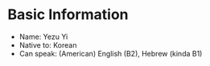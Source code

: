 # Basic Information
- Name\: Yezu Yi
- Native to\: Korean
- Can speak\: (American) English (B2), Hebrew (kinda B1)
